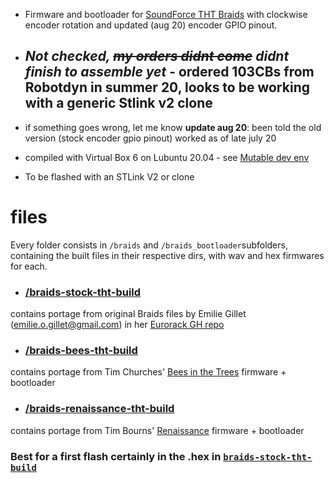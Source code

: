 - Firmware and bootloader for [SoundForce THT Braids](http://sound-force.nl/?page_id=3179) with clockwise encoder rotation and updated (aug 20) encoder GPIO pinout.

- ## *Not checked, <s>my orders didnt come</s> didnt finish to assemble yet* - ordered 103CBs from Robotdyn in summer 20, looks to be working with a generic Stlink v2 clone

- if something goes wrong, let me know __update aug 20__: been told the old version (stock encoder gpio pinout) worked as of late july 20

- compiled with Virtual Box 6 on Lubuntu 20.04 - see [Mutable dev env](https://github.com/pichenettes/mutable-dev-environment)

- To be flashed with an STLink V2 or clone


# files

Every folder consists in `/braids` and `/braids_bootloader`subfolders, containing the built files in their respective dirs, with wav and hex firmwares for each.

- ### [/braids-stock-tht-build](https://github.com/pierstu/braids_tht/tree/master/braids-stock-tht-build) 

contains portage from original Braids files by Emilie Gillet (emilie.o.gillet@gmail.com) in her [Eurorack GH repo](https://github.com/pichenettes/eurorack)

- ### [/braids-bees-tht-build](https://github.com/pierstu/braids_tht/tree/master/braids-bees-tht-build) 

contains portage from Tim Churches' [Bees in the Trees](https://github.com/timchurches/Mutated-Mutables) firmware + bootloader

- ### [/braids-renaissance-tht-build](https://github.com/pierstu/braids_tht/tree/master/braids-renaissance-tht-build) 

contains portage from Tim Bourns' [Renaissance](https://burns.ca/eurorack.html) firmware + bootloader

### Best for a first flash certainly in the .hex in [`braids-stock-tht-build`](https://github.com/pierstu/braids_tht/tree/master/braids-stock-tht-build) 

